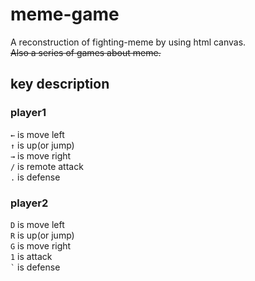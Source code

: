 # meme-game
A reconstruction of fighting-meme by using html canvas.  
~~Also a series of games about meme.~~  
## key description
### player1
`←` is move left  
`↑` is up(or jump)  
`→` is move right  
`/` is remote attack  
`.` is defense  
### player2
`D` is move left  
`R` is up(or jump)  
`G` is move right  
`1` is attack  
`` ` `` is defense  
